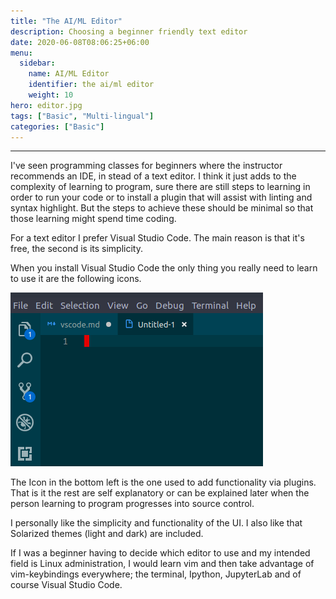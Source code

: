 ```yaml
---
title: "The AI/ML Editor"
description: Choosing a beginner friendly text editor
date: 2020-06-08T08:06:25+06:00
menu:
  sidebar:
    name: AI/ML Editor
    identifier: the ai/ml editor
    weight: 10
hero: editor.jpg
tags: ["Basic", "Multi-lingual"]
categories: ["Basic"]
---
```


---
I've seen programming classes for beginners where the instructor recommends an IDE, in stead of a text editor. I think it just adds to the complexity of learning to program, sure there are still steps to learning in order to run your code or to install a plugin that will assist with linting and syntax highlight. But the steps to achieve these should be minimal so that those learning might spend time coding.

For a text editor I prefer Visual Studio Code. The main reason is that it's free, the second is its simplicity. 

When you install Visual Studio Code the only thing you really need to learn to use it are the following icons.

![Visual Studio Code Icons](/img/vscodeUL.png)

The Icon in the bottom left is the one used to add functionality via plugins. That is it the rest are self explanatory or can be explained later when the person learning to program progresses into source control.

I personally like the simplicity and functionality of the UI. I also like that Solarized themes (light and dark) are included.

If I was a beginner having to decide which editor to use and my intended field is Linux administration, I would learn vim and then take advantage of vim-keybindings everywhere; the terminal, Ipython, JupyterLab and of course Visual Studio Code. 
